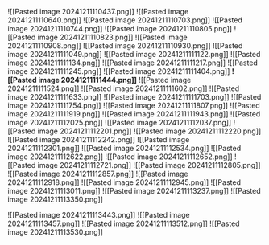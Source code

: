 ![[Pasted image 20241211110437.png]]
![[Pasted image 20241211110640.png]]
![[Pasted image 20241211110703.png]]
![[Pasted image 20241211110744.png]]
![[Pasted image 20241211110805.png]]
![[Pasted image 20241211110823.png]]
![[Pasted image 20241211110908.png]]
![[Pasted image 20241211110930.png]]
![[Pasted image 20241211111049.png]]
![[Pasted image 20241211111122.png]]
![[Pasted image 20241211111134.png]]
![[Pasted image 20241211111217.png]]
![[Pasted image 20241211111245.png]]
![[Pasted image 20241211111404.png]]
**![[Pasted image 20241211111444.png]]**
![[Pasted image 20241211111524.png]]
![[Pasted image 20241211111602.png]]
![[Pasted image 20241211111633.png]]
![[Pasted image 20241211111703.png]]
![[Pasted image 20241211111754.png]]
![[Pasted image 20241211111807.png]]
![[Pasted image 20241211111919.png]]
![[Pasted image 20241211111943.png]]
![[Pasted image 20241211112025.png]]
![[Pasted image 20241211112037.png]]
![[Pasted image 20241211112201.png]]
![[Pasted image 20241211112220.png]]
![[Pasted image 20241211112242.png]]
![[Pasted image 20241211112301.png]]
![[Pasted image 20241211112534.png]]
![[Pasted image 20241211112622.png]]
![[Pasted image 20241211112652.png]]
![[Pasted image 20241211112721.png]]
![[Pasted image 20241211112805.png]]
![[Pasted image 20241211112857.png]]
![[Pasted image 20241211112918.png]]
![[Pasted image 20241211112945.png]]
![[Pasted image 20241211113011.png]]
![[Pasted image 20241211113237.png]]
![[Pasted image 20241211113350.png]]

![[Pasted image 20241211113443.png]]
![[Pasted image 20241211113457.png]]
![[Pasted image 20241211113512.png]]
![[Pasted image 20241211113530.png]]
